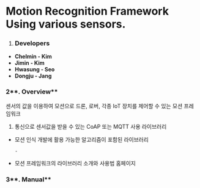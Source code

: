 # Motion Recognition Framework Using various sensors.

1. ### **Developers**

* **Chelmin - Kim**
* **Jimin - Kim**
* **Hwasung - Seo**
* **Dongju - Jang**

### 2**. Overview**

센서의 값을 이용하여 모션으로 드론, 로버, 각종 IoT 장치를 제어할 수 있는 모션 프레임워크

1. 통신으로 센서값을 받을 수 있는 CoAP 또는 MQTT 사용 라이브러리

* 모션 인식 개발에 활용 가능한 알고리즘이 포함된 라이브러리

  ```
  -
  ```

* 모션 프레임워크의 라이브러리 소개와 사용법 홈페이지

### 3**. Manual**



